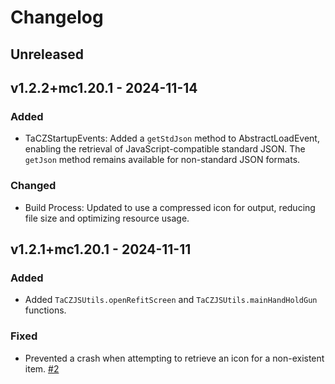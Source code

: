 # Changelog

## Unreleased

## v1.2.2+mc1.20.1 - 2024-11-14

### Added

- TaCZStartupEvents: Added a `getStdJson` method to AbstractLoadEvent, enabling the retrieval of JavaScript-compatible
  standard JSON. The `getJson` method remains available for non-standard JSON formats.

### Changed

- Build Process: Updated to use a compressed icon for output, reducing file size and optimizing resource usage.

## v1.2.1+mc1.20.1 - 2024-11-11

### Added

- Added `TaCZJSUtils.openRefitScreen` and `TaCZJSUtils.mainHandHoldGun` functions.

### Fixed

- Prevented a crash when attempting to retrieve an icon for a non-existent
  item. [#2](https://github.com/gizmo-ds/taczjs-mod/issues/2)
